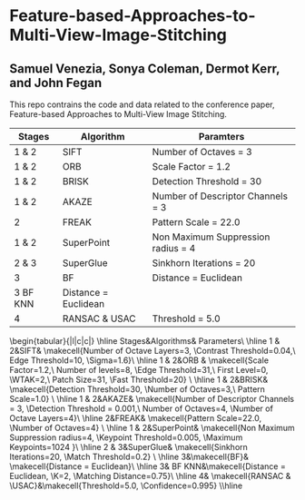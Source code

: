 # Feature-based-Approaches-to-Multi-View-Image-Stitching
## Samuel Venezia, Sonya Coleman, Dermot Kerr, and John Fegan
This repo contrains the code and data related to the conference paper, Feature-based Approaches to Multi-View Image Stitching.

| Stages        | Algorithm     | Paramters     |
| ------------- | ------------- | ------------- | 
| 1 & 2          | SIFT  | Number of Octaves = 3 |
| 1 & 2           | ORB  | Scale Factor = 1.2 |
| 1 & 2 | BRISK | Detection Threshold = 30 |
| 1 & 2 | AKAZE | Number of Descriptor Channels = 3|
| 2 | FREAK | Pattern Scale = 22.0 |
| 1 & 2 | SuperPoint | Non Maximum Suppression radius = 4|
| 2 & 3 | SuperGlue | Sinkhorn Iterations = 20 |
| 3 | BF | Distance = Euclidean |
| 3 BF KNN | Distance = Euclidean |
| 4 | RANSAC & USAC | Threshold = 5.0 |

\begin{tabular}{|l|c|c|} \hline 
          Stages&Algorithms& Parameters\\ \hline 
          1 \& 2&SIFT& \makecell{Number of Octave Layers=3, \\Contrast Threshold=0.04,\\ Edge Threshold=10, \\Sigma=1.6}\\ \hline 
          1 \& 2&ORB & \makecell{Scale Factor=1.2,\\ Number of levels=8, \\Edge Threshold=31,\\ First Level=0, \\WTAK=2,\\ Patch Size=31, \\Fast Threshold=20} \\ \hline 
          1 \& 2&BRISK& \makecell{Detection Threshold=30, \\Number of Octaves=3,\\ Pattern Scale=1.0} \\ \hline 
          1 \& 2&AKAZE& \makecell{Number of Descriptor Channels = 3, \\Detection Threshold = 0.001,\\ Number of Octaves=4, \\Number of Octave Layers=4}\\ \hline 
          2&FREAK& \makecell{Pattern Scale=22.0, \\Number of Octaves=4} \\ \hline 
          1 \& 2&SuperPoint& \makecell{Non Maximum Suppression radius=4, \\Keypoint Threshold=0.005, \\Maximum Keypoints=1024 }\\ \hline 
          2 \& 3&SuperGlue& \makecell{Sinkhorn Iterations=20, \\Match Threshold=0.2} \\ \hline 
          3&\makecell{BF}& \makecell{Distance = Euclidean}\\ \hline 
 3& BF KNN&\makecell{Distance = Euclidean, \\K=2, \\Matching Distance=0.75}\\ \hline 
 4& \makecell{RANSAC \& \\USAC}&\makecell{Threshold=5.0,  \\Confidence=0.995} \\\hline
